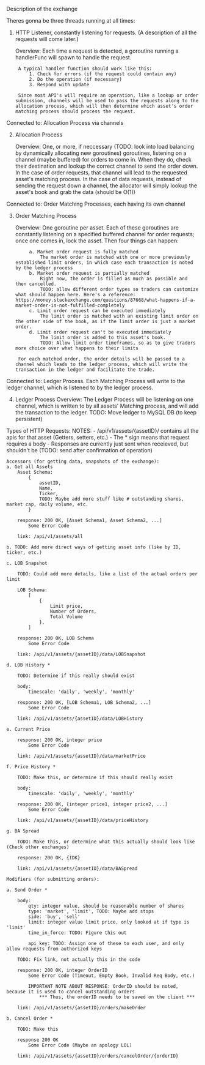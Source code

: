 Description of the exchange


Theres gonna be three threads running at all times:

1. HTTP Listener, constantly listening for requests.
    (A description of all the requests will come later.)

    Overview: 
        Each time a request is detected, a goroutine running a handlerFunc will spawn to handle the request.

        A typical handler function should work like this:
            1. Check for errors (if the request could contain any)
            2. Do the operation (if necessary)
            3. Respond with update

        Since most API's will require an operation, like a lookup or order submission, channels will be used to pass the requests along to the allocation process, which will then determine which asset's order matching process should process the request.

Connected to:
Allocation Process via channels

2. Allocation Process

    Overview:
        One, or more, if neccessary (TODO: look into load balancing by dynamically allocating new goroutines) goroutines, listening on a channel (maybe buffered) for orders to come in.  When they do, check their destination and lookup the correct channel to send the order down.  In the case of order requests, that channel will lead to the requested asset's matching process.  In the case of data requests, instead of sending the request down a channel, the allocator will simply lookup the asset's book and grab the data (should be O(1))

Connected to:
Order Matching Processes, each having its own channel

3. Order Matching Process

    Overview: 
        One goroutine per asset.  Each of these goroutines are constantly listening on a specified buffered channel for order requests; once one comes in, lock the asset.  Then four things can happen:
            
            a. Market order request is fully matched
                The market order is matched with one or more previously established limit orders, in which case each transaction is noted by the ledger process
            b. Market order request is partially matched
                Right now, the order is filled as much as possible and then cancelled.  
                TODO: allow different order types so traders can customize what should happen here. Here's a reference: https://money.stackexchange.com/questions/87668/what-happens-if-a-market-order-is-not-fulfilled-completely
            c. Limit order request can be executed immediately
                The limit order is matched with an existing limit order on the other side of the book, as if the limit order is just a market order.
            d. Limit order request can't be executed immediately
                The limit order is added to this asset's book.
                TODO: Allow limit order timeframes, so as to give traders more choice over what happens to their limits

        For each matched order, the order details will be passed to a channel which leads to the ledger process, which will write the transaction in the ledger and facilitate the trade.

Connected to:
Ledger Process.  Each Matching Process will write to the ledger channel, which is listened to by the ledger process.

4. Ledger Process
    Overview: 
        The Ledger Process will be listening on one channel, which is written to by all assets' Matching process, and will add the transaction to the ledger.
        TODO: Move ledger to MySQL DB (to keep persistent)




Types of HTTP Requests:
    NOTES: 
        - /api/v1/assets/{assetID}/ contains all the apis for that asset (Getters, setters, etc.)
        - The * sign means that request requires a body
        - Responses are currently just sent when receieved, but shouldn't be (TODO: send after confirmation of operation)

    Accessors (for getting data, snapshots of the exchange):
    a. Get all Assets
        Asset Schema:
            { 
                assetID,
                Name,
                Ticker,
                TODO: Maybe add more stuff like # outstanding shares, market cap, daily volume, etc.
            }

        response: 200 OK, [Asset Schema1, Asset Schema2, ...]
            Some Error Code

        link: /api/v1/assets/all

    b. TODO: Add more direct ways of getting asset info (like by ID, ticker, etc.)

    c. LOB Snapshot

        TODO: Could add more details, like a list of the actual orders per limit

        LOB Schema:
            [
                {
                    Limit price,
                    Number of Orders,
                    Total Volume
                },
            ]

        response: 200 OK, LOB Schema
            Some Error Code

        link: /api/v1/assets/{assetID}/data/LOBSnapshot

    d. LOB History *

        TODO: Determine if this really should exist

        body: 
            timescale: 'daily', 'weekly', 'monthly'

        response: 200 OK, [LOB Schema1, LOB Schema2, ...]
            Some Error Code

        link: /api/v1/assets/{assetID}/data/LOBHistory

    e. Current Price

        response: 200 OK, integer price
            Some Error Code

        link: /api/v1/assets/{assetID}/data/marketPrice

    f. Price History *

        TODO: Make this, or determine if this should really exist

        body: 
            timescale: 'daily', 'weekly', 'monthly'
        
        response: 200 OK, [integer price1, integer price2, ...]
            Some Error Code

        link: /api/v1/assets/{assetID}/data/priceHistory
        
    g. BA Spread

        TODO: Make this, or determine what this actually should look like (Check other exchanges)

        response: 200 OK, {IDK}

        link: /api/v1/assets/{assetID}/data/BASpread

    Modifiers (for submitting orders):

    a. Send Order *

        body:
            qty: integer value, should be reasonable number of shares
            type: 'market', 'limit', TODO: Maybe add stops
            side: 'buy', 'sell'
            limit: integer value limit price, only looked at if type is 'limit'
            time_in_force: TODO: Figure this out

            api_key: TODO: Assign one of these to each user, and only allow requests from authorized keys

        TODO: Fix link, not actually this in the code

        response: 200 OK, integer OrderID
            Some Error Code (Timeout, Empty Book, Invalid Req Body, etc.)

            IMPORTANT NOTE ABOUT RESPONSE: OrderID should be noted, because it is used to cancel outstanding orders
                *** Thus, the orderID needs to be saved on the client ***

        link: /api/v1/assets/{assetID}/orders/makeOrder

    b. Cancel Order *

        TODO: Make this

        response 200 OK
            Some Error Code (Maybe an apology LOL)

        link: /api/v1/assets/{assetID}/orders/cancelOrder/{orderID}
